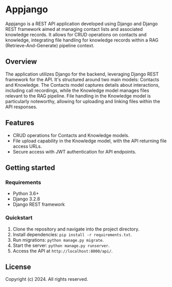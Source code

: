 # Appjango

Appjango is a REST API application developed using Django and Django REST framework aimed at managing contact lists and associated knowledge records. It allows for CRUD operations on contacts and knowledge, integrating file handling for knowledge records within a RAG (Retrieve-And-Generate) pipeline context.

## Overview

The application utilizes Django for the backend, leveraging Django REST framework for the API. It's structured around two main models: Contacts and Knowledge. The Contacts model captures details about interactions, including call recordings, while the Knowledge model manages files relevant to the RAG pipeline. File handling in the Knowledge model is particularly noteworthy, allowing for uploading and linking files within the API responses.

## Features

- CRUD operations for Contacts and Knowledge models.
- File upload capability in the Knowledge model, with the API returning file access URLs.
- Secure access with JWT authentication for API endpoints.

## Getting started

### Requirements

- Python 3.6+
- Django 3.2.8
- Django REST framework

### Quickstart

1. Clone the repository and navigate into the project directory.
2. Install dependencies: `pip install -r requirements.txt`.
3. Run migrations: `python manage.py migrate`.
4. Start the server: `python manage.py runserver`.
5. Access the API at `http://localhost:8000/api/`.

## License

Copyright (c) 2024. All rights reserved.